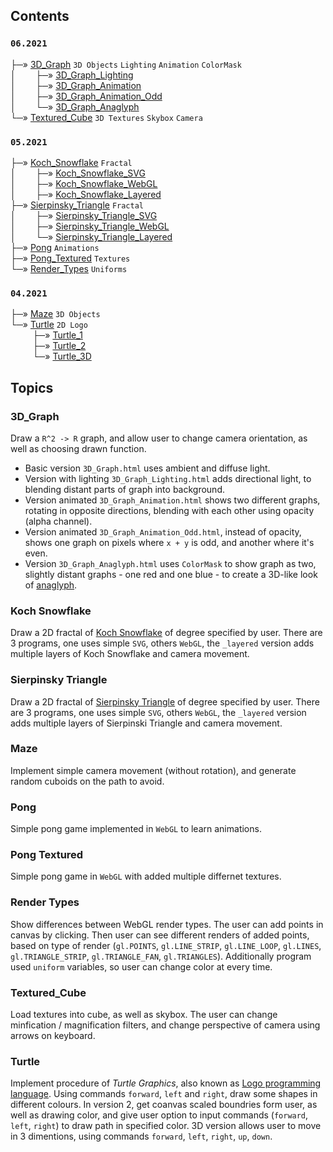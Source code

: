 ## Contents
### `06.2021`<br/>
├─» [3D_Graph](#3d-graph) `3D Objects` `Lighting` `Animation` `ColorMask`<br/>
│&nbsp;&nbsp;&nbsp;&nbsp;&nbsp;&nbsp;&nbsp;&nbsp;├─» [3D_Graph_Lighting](#3d-graph)<br/>
│&nbsp;&nbsp;&nbsp;&nbsp;&nbsp;&nbsp;&nbsp;&nbsp;├─» [3D_Graph_Animation](#3d-graph)<br/>
│&nbsp;&nbsp;&nbsp;&nbsp;&nbsp;&nbsp;&nbsp;&nbsp;├─» [3D_Graph_Animation_Odd](#3d-graph)<br/>
│&nbsp;&nbsp;&nbsp;&nbsp;&nbsp;&nbsp;&nbsp;&nbsp;└─» [3D_Graph_Anaglyph](#3d-graph)<br/>
└─» [Textured_Cube](#textured-cube) `3D Textures` `Skybox` `Camera`<br/>
### `05.2021`<br/>
├─» [Koch_Snowflake](#koch-snowflake) `Fractal`<br/>
│&nbsp;&nbsp;&nbsp;&nbsp;&nbsp;&nbsp;&nbsp;&nbsp;├─» [Koch_Snowflake_SVG](#koch-snowflake)<br/>
│&nbsp;&nbsp;&nbsp;&nbsp;&nbsp;&nbsp;&nbsp;&nbsp;├─» [Koch_Snowflake_WebGL](#koch-snowflake)<br/>
│&nbsp;&nbsp;&nbsp;&nbsp;&nbsp;&nbsp;&nbsp;&nbsp;├─» [Koch_Snowflake_Layered](#koch-snowflake)<br/>
├─» [Sierpinsky_Triangle](#sierpinsky-triangle) `Fractal`<br/>
│&nbsp;&nbsp;&nbsp;&nbsp;&nbsp;&nbsp;&nbsp;&nbsp;├─» [Sierpinsky_Triangle_SVG](#sierpinsky-triangle)<br/>
│&nbsp;&nbsp;&nbsp;&nbsp;&nbsp;&nbsp;&nbsp;&nbsp;├─» [Sierpinsky_Triangle_WebGL](#sierpinsky-triangle)<br/>
│&nbsp;&nbsp;&nbsp;&nbsp;&nbsp;&nbsp;&nbsp;&nbsp;└─» [Sierpinsky_Triangle_Layered](#sierpinsky-triangle)<br/>
├─» [Pong](#pong) `Animations`<br/>
├─» [Pong_Textured](#pong-textured) `Textures`<br/>
└─» [Render_Types](#render-types) `Uniforms`<br/>
### `04.2021`<br/>
├─» [Maze](#maze) `3D Objects`<br/>
└─» [Turtle](#turtle) `2D Logo`<br/>
&nbsp;&nbsp;&nbsp;&nbsp;&nbsp;&nbsp;&nbsp;&nbsp;&nbsp;├─» [Turtle_1](#turtle)<br/>
&nbsp;&nbsp;&nbsp;&nbsp;&nbsp;&nbsp;&nbsp;&nbsp;&nbsp;├─» [Turtle_2](#turtle)<br/>
&nbsp;&nbsp;&nbsp;&nbsp;&nbsp;&nbsp;&nbsp;&nbsp;&nbsp;└─» [Turtle_3D](#turtle)<br/>
## Topics
### 3D_Graph
Draw a `R^2 -> R` graph, and allow user to change camera orientation, as well as choosing drawn function.
* Basic version `3D_Graph.html` uses ambient and diffuse light.
* Version with lighting `3D_Graph_Lighting.html` adds directional light, to blending distant parts of graph into background.
* Version animated `3D_Graph_Animation.html` shows two different graphs, rotating in opposite directions, blending with each other using opacity (alpha channel).
* Version animated `3D_Graph_Animation_Odd.html`, instead of opacity, shows one graph on pixels where `x + y` is odd, and another where it's even.
* Version `3D_Graph_Anaglyph.html` uses `ColorMask` to show graph as two, slightly distant graphs - one red and one blue - to create a 3D-like look of [anaglyph](https://en.wikipedia.org/wiki/Anaglyph_3D).

### Koch Snowflake
Draw a 2D fractal of [Koch Snowflake](https://en.wikipedia.org/wiki/Koch_snowflake) of degree specified by user.
There are 3 programs, one uses simple `SVG`, others `WebGL`, the `_layered` version adds multiple layers of Koch Snowflake and camera movement.

### Sierpinsky Triangle
Draw a 2D fractal of [Sierpinsky Triangle](https://en.wikipedia.org/wiki/Sierpi%C5%84ski_triangle) of degree specified by user.
There are 3 programs, one uses simple `SVG`, others `WebGL`, the `_layered` version adds multiple layers of Sierpinski Triangle and camera movement.

### Maze
Implement simple camera movement (without rotation), and generate random cuboids on the path to avoid.

### Pong
Simple pong game implemented in `WebGL` to learn animations.

### Pong Textured
Simple pong game in `WebGL` with added multiple differnet textures.

### Render Types
Show differences between WebGL render types. The user can add points in canvas by clicking. Then user can see different renders of added points, based on type of render (`gl.POINTS`, `gl.LINE_STRIP`, `gl.LINE_LOOP`, `gl.LINES`, `gl.TRIANGLE_STRIP`, `gl.TRIANGLE_FAN`, `gl.TRIANGLES`). Additionally program used `uniform` variables, so user can change color at every time.

### Textured_Cube
Load textures into cube, as well as skybox. The user can change minfication / magnification filters, and change perspective of camera using arrows on keyboard.

### Turtle
Implement procedure of *Turtle Graphics*, also known as [Logo programming language](https://en.wikipedia.org/wiki/Logo_(programming_language)). Using commands `forward`, `left` and `right`, draw some shapes in different colours.
In version 2, get coanvas scaled boundries form user, as well as drawing color, and give user option to input commands (`forward`, `left`, `right`) to draw path in specified color. 3D version allows user to move in 3 dimentions, using commands `forward`, `left`, `right`, `up`, `down`.
